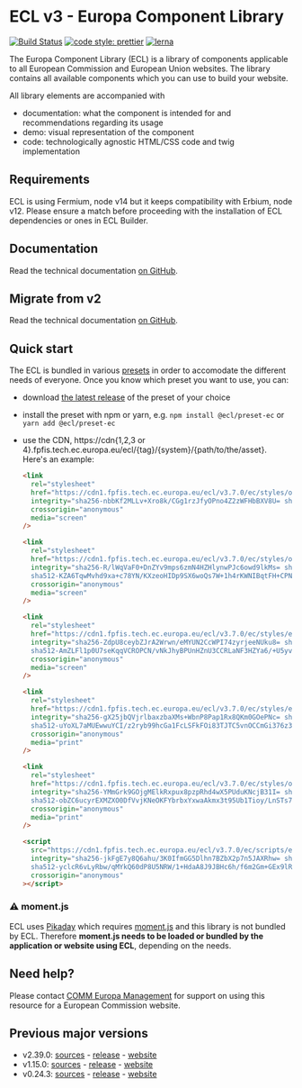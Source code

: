 # ECL v3 - Europa Component Library

[![Build Status](https://drone.fpfis.eu/api/badges/ec-europa/europa-component-library/status.svg)](https://drone.fpfis.eu/ec-europa/europa-component-library)
[![code style: prettier](https://img.shields.io/badge/code_style-prettier-ff69b4.svg?style=flat-square)](https://github.com/prettier/prettier)
[![lerna](https://img.shields.io/badge/maintained%20with-lerna-cc00ff.svg)](https://lernajs.io/)

The Europa Component Library (ECL) is a library of components applicable to all European Commission and European Union websites. The library contains all available components which you can use to build your website.

All library elements are accompanied with

- documentation: what the component is intended for and recommendations regarding its usage
- demo: visual representation of the component
- code: technologically agnostic HTML/CSS code and twig implementation

## Requirements

ECL is using Fermium, node v14 but it keeps compatibility with Erbium, node v12. Please ensure a match before proceeding with the installation of ECL dependencies or ones in ECL Builder.

## Documentation

Read the technical documentation [on GitHub](docs/README.md).

## Migrate from v2

Read the technical documentation [on GitHub](docs/Migrating-v3.md).

## Quick start

The ECL is bundled in various [presets](docs/presets.md) in order to accomodate the different needs of everyone. Once you know which preset you want to use, you can:

- download [the latest release](https://github.com/ec-europa/europa-component-library/releases/latest) of the preset of your choice
- install the preset with npm or yarn, e.g. `npm install @ecl/preset-ec` or `yarn add @ecl/preset-ec`
- use the CDN, https://cdn{1,2,3 or 4}.fpfis.tech.ec.europa.eu/ecl/{tag}/{system}/{path/to/the/asset}. Here's an example:

  ```html
  <link
    rel="stylesheet"
    href="https://cdn1.fpfis.tech.ec.europa.eu/ecl/v3.7.0/ec/styles/optional/ecl-ec-default.css"
    integrity="sha256-nbbKf2MLLv+Xro8k/CGg1rzJfyOPno4Z2zWFHbBXV8U= sha384-0AiYWQbc6vDN0jTqoIO9vCOcuWeMC0fT1AGr6mBM7HucyY+WDI0hN/NhEo+qGjKq sha512-300vMd/rfukykeAx/FAJRV9XD1aQI0whi1uPlTI6T+XG4cz7/wdCzmNTtk9ROhVTgQKhd7fx2NTc+QE/uMvj0w=="
    crossorigin="anonymous"
    media="screen"
  />
  ```

  ```html
  <link
    rel="stylesheet"
    href="https://cdn1.fpfis.tech.ec.europa.eu/ecl/v3.7.0/ec/styles/optional/ecl-reset.css"
    integrity="sha256-R/lWqVaF0+DnZYv9mps6zmN4HZHlynwPJc6owd9lkMs= sha384-UhHDt/UstMH/n5HFxN/uRN7bb46bokhFMjE88kgWHrI4qz8awQGmhhrNacToDgyY
    sha512-KZA6TqwMvhd9xa+c78YN/KXzeoHIDp9SX6woQs7W+1h4rKWNIBqtFH+CPNxzmevLATNTgqj83x27Ia1fBohu/g=="
    crossorigin="anonymous"
    media="screen"
  />
  ```

  ```html
  <link
    rel="stylesheet"
    href="https://cdn1.fpfis.tech.ec.europa.eu/ecl/v3.7.0/ec/styles/ecl-ec.css"
    integrity="sha256-ZdpU8ceybZJrA2Wrwn/eMYUN2CcWPI74zyrjeeNUku8= sha384-yC56h5ewovjkjGHvHAKHxbM3V5aQoNp+fhu3jW6DUe1xpqPheP4olfuoAE1LRqNt
    sha512-AmZLFl1p0U7seKqqVCROPCN/vNkJhyBPUnHZnU3CCRLaNF3HZYa6/+U5yva37N9LwROsvEcY2t0oEW3WZMAtwg=="
    crossorigin="anonymous"
    media="screen"
  />
  ```

  ```html
  <link
    rel="stylesheet"
    href="https://cdn1.fpfis.tech.ec.europa.eu/ecl/v3.7.0/ec/styles/ecl-ec-print.css"
    integrity="sha256-gX25jbQVjrlbaxzbaXMs+WbnP8Pap1Rx8QKm0GOePNc= sha384-g/dqKLDockch8REprtj1C0v+l/Mh7mpjGklFiY9+7KwEEX7QwHaV+Xse9zO/jmzk
    sha512-uYoXL7aMUEwwuYCI/z2ryb99hcGa1FcLSFkFOi83TJTC5vnOCCmGi376z32Kh3Xp1OGCptblr9/tAwkrjHo5QQ=="
    crossorigin="anonymous"
    media="print"
  />
  ```

  ```html
  <link
    rel="stylesheet"
    href="https://cdn1.fpfis.tech.ec.europa.eu/ecl/v3.7.0/ec/styles/optional/ecl-ec-default-print.css"
    integrity="sha256-YMmGrk9GOjgMElkRxpux8pzpRhd4wX5PUduKNcjB31I= sha384-TrVtoeTLGRmOTgH0TbuoxX9D8rpEPjM8ApNdrRTqugjwtzvFhY99N8lgD1Mi22lm
    sha512-obZC6ucyrEXMZXO0DfVvjKNeOKFYbrbxYxwaAkmx3t95Ub1Tioy/LnSTs7dx0EIR9UA+ZkRSV2OaB81WZPzQPw=="
    crossorigin="anonymous"
    media="print"
  />
  ```

  ```html
  <script
    src="https://cdn1.fpfis.tech.ec.europa.eu/ecl/v3.7.0/ec/scripts/ecl-ec.js"
    integrity="sha256-jkFgE7y8Q6ahu/3K0IfmGG5Dlhn7BZbX2p7n5JAXRhw= sha384-XeyzBjyWZFSXPpNvWFVMjKzgssCAFbHgGyqmL1XtZef5LfKdQdD4//K/WzkzriiU
    sha512-yclcR6vLyRbw/qMYkQ60dP8U5NRW/1+HdaA8J9JBHc6h/f6m2Gm+GEx9lREBi6e16mh2wtlurXQzaYNNK9OPKA=="
    crossorigin="anonymous"
  ></script>
  ```

### :warning: moment.js

ECL uses [Pikaday](https://github.com/Pikaday/Pikaday) which requires [moment.js](https://momentjs.com/) and this library is not bundled by ECL.
Therefore **moment.js needs to be loaded or bundled by the application or website using ECL**, depending on the needs.

## Need help?

Please contact [COMM Europa Management](mailto:Europamanagement@ec.europa.eu) for support on using this resource for a European Commission website.

## Previous major versions

- v2.39.0: [sources](https://github.com/ec-europa/europa-component-library/tree/v2) - [release](https://github.com/ec-europa/europa-component-library/releases/tag/v2.39.0) - [website](https://ec.europa.eu/component-library/v2.39.0/)
- v1.15.0: [sources](https://github.com/ec-europa/europa-component-library/tree/v1) - [release](https://github.com/ec-europa/europa-component-library/releases/tag/v1.15.0) - [website](https://ec.europa.eu/component-library/v1.15.0/)
- v0.24.3: [sources](https://github.com/ec-europa/europa-component-library/tree/v0) - [release](https://github.com/ec-europa/europa-component-library/releases/tag/v0.24.3) - [website](https://ec.europa.eu/component-library/v0.24.3/)
